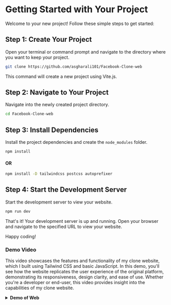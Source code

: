 # Getting Started with Your Project

Welcome to your new project! Follow these simple steps to get started:

## Step 1: Create Your Project

Open your terminal or command prompt and navigate to the directory where you want to keep your project.

```bash
git clone https://github.com/asgharali101/Facebook-Clone-web
```

This command will create a new project using Vite.js.

## Step 2: Navigate to Your Project

Navigate into the newly created project directory.

```bash
cd Facebook-Clone-web
```

## Step 3: Install Dependencies

Install the project dependencies and create the `node_modules` folder.

```bash
npm install
```

#### OR

```bash
npm install -D tailwindcss postcss autoprefixer
```

## Step 4: Start the Development Server

Start the development server to view your website.

```bash
npm run dev
```

That's it! Your development server is up and running. Open your browser and navigate to the specified URL to view your website.

Happy coding!

### Demo Video

This video showcases the features and functionality of my clone website, which I built using Tailwind CSS and basic JavaScript. In this demo, you'll see how the website replicates the user experience of the original platform, demonstrating its responsiveness, design clarity, and ease of use. Whether you're a developer or end-user, this video provides insight into the capabilities of my clone website.

<details><summary><strong>Demo of Web</strong></summary><br>
<video width="350" controls>
  <source src="./images/websitevideo.mp4" type="video/mp4">
</video>
</details>
